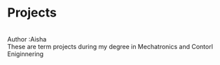 # Projects
<br>
 Author :Aisha 
 <br>
These are term projects during my degree in Mechatronics and Contorl Eniginnering
<br>
